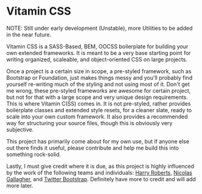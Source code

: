 Vitamin CSS
==========

NOTE: Still under early development (Unstable), more Utilities to be added in the near future.

Vitamin CSS is a SASS-Based, BEM, OOCSS boilerplate for building your own extended frameworks. It is meant to be a very base starting point for writing organized, scaleable, and object-oriented CSS on large projects.

Once a project is a certain size in scope, a pre-styled framework, such as Bootstrap or Foundation, just makes things messy and you'll probably find yourself re-writing much of the styling and not using most of it. Don't get me wrong, these pre-styled frameworks are awesome for certain project, but not for that with a large scope and very unique design requirements. This is where Vitamin C(SS) comes in. It is not pre-styled, rather provides boilerplate classes and extended style resets, for a cleaner slate, ready to scale into your own custom framework. It also provides a recommended way for structuring your source files, though this is obviously very subjective.

This project has primarily come about for my own use, but if anyone else out there finds it useful, please contribute and help me build this into something rock-solid.

Lastly, I must give credit where it is due, as this project is highly influenced by the work of the following teams and individuals: <a href="https://github.com/csswizardry">Harry Roberts</a>, <a href="https://github.com/necolas">Nicolas Gallagher</a>, and <a href="https://github.com/twbs">Twitter Bootstrap</a>. Definitely have more to credit and will add more later.
